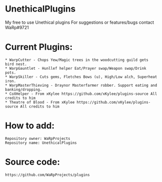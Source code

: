 # UnethicalPlugins
My free to use Unethical plugins
For suggestions or features/bugs contact WaRp#9721

# Current Plugins:
	* WarpCutter - Chops Yew/Magic trees in the woodcutting guild gets bird nest.
	* WarpGauntlet - Hunllef helper Eat/Prayer swap/Weapon swap/Drink pots.
	* WarpSkiller - Cuts gems, Fletches Bows (u), High/Low alch, Superheat iron.
	* WarpMasterThieving - Draynor Masterfarmer robber. Support eating and banking/dropping.
	* CoXHelper - From xKylee https://github.com/xKylee/plugins-source All credits to him
	* Theatre of Blood - From xKylee https://github.com/xKylee/plugins-source All credits to him	

# How to add:
	Repository owner: WaRpProjects 	
	Repository name: UnethicalPlugins

# Source code:
	https://github.com/WaRpProjects/plugins


